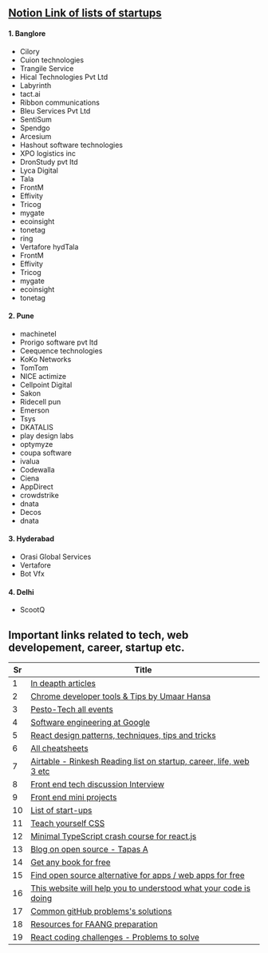 ## [Notion Link of lists of startups](https://amusing-freon-21f.notion.site/Startup-Companies-to-apply-for-job-0b18c50df637444cb6aeea3040773201)

#### 1. Banglore

- Cilory 
- Cuion technologies
- Trangile Service
- Hical Technologies Pvt Ltd
- Labyrinth 
- tact.ai 
- Ribbon communications 
- Bleu Services Pvt Ltd 
- SentiSum 
- Spendgo 
- Arcesium 
- Hashout software technologies 
- XPO logistics inc
- DronStudy pvt ltd 
- Lyca Digital 
- Tala 
- FrontM 
- Effivity 
- Tricog 
- mygate 
- ecoinsight 
- tonetag 
- ring  
- Vertafore hydTala 
- FrontM 
- Effivity 
- Tricog 
- mygate 
- ecoinsight 
- tonetag 


#### 2. Pune

- machinetel 
- Prorigo software pvt ltd 
- Ceequence technologies 
- KoKo Networks 
- TomTom 
- NICE actimize 
- Cellpoint Digital 
- Sakon 
- Ridecell pun
- Emerson 
- Tsys 
- DKATALIS 
- play design labs 
- optymyze 
- coupa software 
- ivalua 
- Codewalla 
- Ciena 
- AppDirect 
- crowdstrike 
- dnata 
- Decos 
- dnata 

#### 3. Hyderabad
- Orasi Global Services
- Vertafore
- Bot Vfx

#### 4. Delhi
- ScootQ


## Important links related to tech, web developement, career, startup etc.

| Sr  | Title                   | 
| --- | ------------------------|                                 
| 1   | [In deapth articles](https://indepth.dev) |
| 2   | [Chrome developer tools & Tips by Umaar Hansa](https://umaar.com/dev-tips) |
| 3   | [Pesto-Tech all events ](https://pesto-events-gallery.super.site/) |
| 4   | [Software engineering at Google](https://abseil.io/resources/swe-book/html/toc.html) |
| 5   | [React design patterns, techniques, tips and tricks](https://reda-bx.gitbooks.io/react-bits/content/) |
| 6   | [All cheatsheets](https://overapi.com) |
| 7   | [Airtable - Rinkesh Reading list on startup, career, life, web 3 etc](https://airtable.com/shrcF14GUNL6nFrVS/tblxXQtVAZFw42913) |
| 8   | [Front end tech discussion Interview](https://github.com/dennyhong96/fe-technical-discussion#tech-discussion) |
| 9   | [Front end mini projects](https://github.com/dennyhong96/frontendeval) |
| 10  | [List of start-ups](https://docs.google.com/spreadsheets/d/1nRaEFbqU74lE5YfvI3EdoxvlJEKGoAI_x8ZV5tkcrjo/edit?usp=sharing) |
| 11  | [Teach yourself CSS](https://teachyourselfcs.com/) |
| 12  | [Minimal TypeScript crash course for react.js](https://profy.dev/article/react-typescript) |
| 13  | [Blog on open source - Tapas A](https://www.freecodecamp.org/news/a-practical-guide-to-start-opensource-contributions/) |
| 14  | [Get any book for free](https://1lib.in/) |
| 15  | [Find open source alternative for apps / web apps for free](https://www.opensourcealternative.to/) |
| 16  | [This website will help you to understood what your code is doing](https://www.figstack.com/) |
| 17  | [Common gitHub problems's solutions](https://ohshitgit.com/) |
| 18  | [Resources for FAANG preparation](https://levelup.gitconnected.com/how-i-got-in-to-amazon-microsoft-google-all-from-studying-these-resources-31724508ce0e) |
| 19  | [React coding challenges - Problems to solve](https://www.reacterry.com/) |